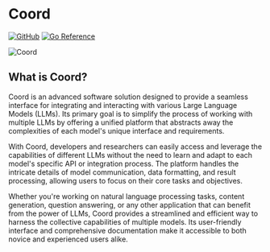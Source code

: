 # Coord

[![GitHub](https://img.shields.io/github/license/lemon-mint/coord?style=for-the-badge)](https://github.com/lemon-mint/coord/blob/main/LICENSE)
[![Go Reference](https://img.shields.io/badge/go-reference-%23007d9c?style=for-the-badge&logo=go)](https://pkg.go.dev/github.com/lemon-mint/coord)

![Coord](https://github.com/lemon-mint/coord/assets/55233766/59c5db0a-f496-4c34-9838-a321bac7a8b4)

## What is Coord?

Coord is an advanced software solution designed to provide a seamless interface for integrating and interacting with various Large Language Models (LLMs). Its primary goal is to simplify the process of working with multiple LLMs by offering a unified platform that abstracts away the complexities of each model's unique interface and requirements.

With Coord, developers and researchers can easily access and leverage the capabilities of different LLMs without the need to learn and adapt to each model's specific API or integration process. The platform handles the intricate details of model communication, data formatting, and result processing, allowing users to focus on their core tasks and objectives.

Whether you're working on natural language processing tasks, content generation, question answering, or any other application that can benefit from the power of LLMs, Coord provides a streamlined and efficient way to harness the collective capabilities of multiple models. Its user-friendly interface and comprehensive documentation make it accessible to both novice and experienced users alike.
